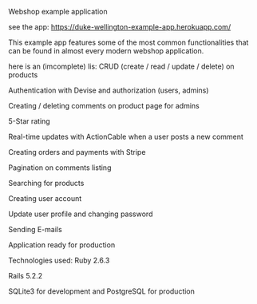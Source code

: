 Webshop example application

see the app: https://duke-wellington-example-app.herokuapp.com/

This example app features some of the most common functionalities that can be found in almost every modern webshop application.

here is an (imcomplete) lis:
CRUD (create / read / update / delete) on products

Authentication with Devise and authorization (users, admins)

Creating / deleting comments on product page for admins

5-Star rating

Real-time updates with ActionCable when a user posts a new comment

Creating orders and payments with Stripe

Pagination on comments listing

Searching for products

Creating user account

Update user profile and changing password

Sending E-mails

Application ready for production


Technologies used:
Ruby 2.6.3

Rails 5.2.2

SQLite3 for development and PostgreSQL for production


